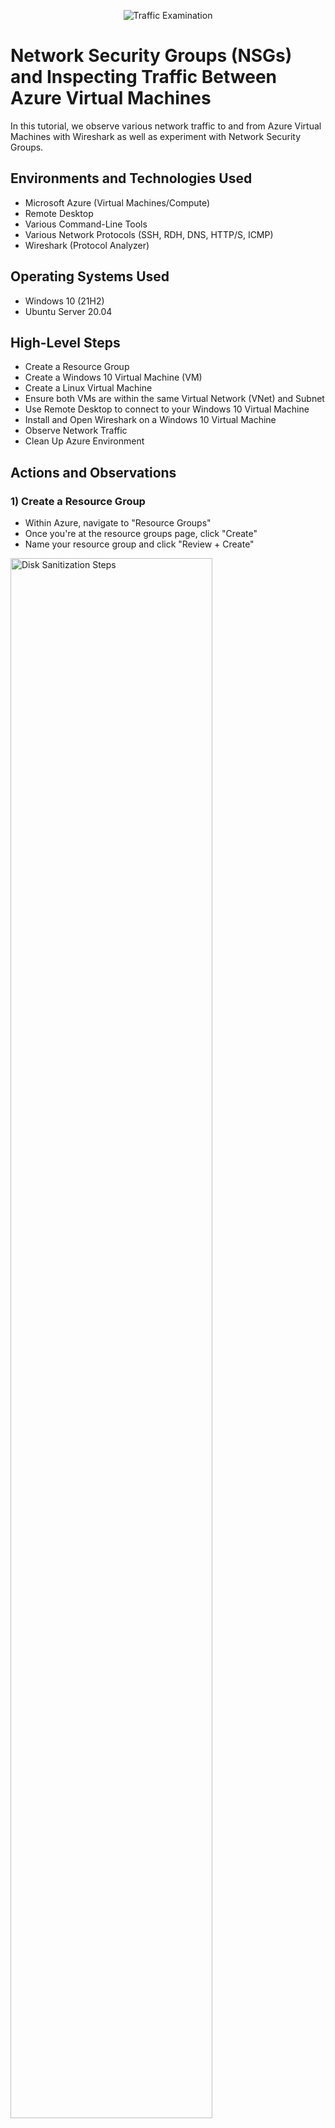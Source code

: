 <p align="center">
<img src="https://i.imgur.com/Ua7udoS.png" alt="Traffic Examination"/>
</p>

<h1>Network Security Groups (NSGs) and Inspecting Traffic Between Azure Virtual Machines</h1>
In this tutorial, we observe various network traffic to and from Azure Virtual Machines with Wireshark as well as experiment with Network Security Groups. <br />


<h2>Environments and Technologies Used</h2>

- Microsoft Azure (Virtual Machines/Compute)
- Remote Desktop
- Various Command-Line Tools
- Various Network Protocols (SSH, RDH, DNS, HTTP/S, ICMP)
- Wireshark (Protocol Analyzer)

<h2>Operating Systems Used </h2>

- Windows 10 (21H2)
- Ubuntu Server 20.04

<h2>High-Level Steps</h2>

- Create a Resource Group
- Create a Windows 10 Virtual Machine (VM)
- Create a Linux Virtual Machine
- Ensure both VMs are within the same Virtual Network (VNet) and Subnet
- Use Remote Desktop to connect to your Windows 10 Virtual Machine
- Install and Open Wireshark on a Windows 10 Virtual Machine
- Observe Network Traffic
- Clean Up Azure Environment

<h2>Actions and Observations</h2>

<h3>1) Create a Resource Group</h3>
<p>
  
- Within Azure, navigate to "Resource Groups"
- Once you're at the resource groups page, click "Create"
- Name your resource group and click "Review + Create"
</p>
<p>
<img src="https://i.imgur.com/tFssktD.png" height="80%" width="80%" alt="Disk Sanitization Steps"/>
</p>
<br />

<h3>2) Create a Windows 10 Virtual Machine</h3>
<p>
  
- Within Azure, navigate to "Virtual Machines"
- Once you're at the virtual machines page, click "Create" -> "Azure virtual machine"
- Under "Resource group", select the resource group that you previously created (for this tutorial, "RG-Network-Activities")
- Name your virtual machine (for this tutorial, we will name it "windows-vm")
</p>
<p>
<img src="https://i.imgur.com/Xh8PM7l.png" height="80%" width="80%" alt="Disk Sanitization Steps"/>
</p>
<p>
  
- Under image, select "Windows 10 Pro"
</p>
<p>
<img src="https://i.imgur.com/nPNCsuo.png" height="80%" width="80%" alt="Disk Sanitization Steps"/>
</p>
<p>
  
- Under "Size", select anything with 2 vcpus
- Create a username and password
- Once that's done, make sure "Licensing" is checked, then click "Review + Create"
</p>
<p>
<img src="https://i.imgur.com/wdWBKWS.png" height="80%" width="80%" alt="Disk Sanitization Steps"/>
</p>
<br />



<h3>3) Create a Linux Virtual Machine</h3>
<p>
  
- Within Azure, navigate to "Virtual Machines"
- Once you're at the virtual machines page, click "Create" -> "Azure virtual machine"
- Under "Resource group", select the same resource group used in the previous step
- Name your virtual machine (for this tutorial, we will name it "linux-vm")
- Under image, select "Ubuntu Server 22.04 LTS" or "Ubuntu Server 24.04 LTS"
</p>
<p>
<img src="https://i.imgur.com/DxRcczj.png" height="80%" width="80%" alt="Disk Sanitization Steps"/>
</p>
<p>
  
- Like the previous step, under "Size" select anything with 2 vcpus
- Create a username and password
</p>
<p>
<img src="https://i.imgur.com/oJmMEuq.png" height="80%" width="80%" alt="Disk Sanitization Steps"/>
</p>
<p>

- At the bottom of the page, click "Next: Disks" then "Next: Networking" to navigate to the "Networking" tab
- Select the virtual network you created when setting up the Windows 10 Virtual Machine (for this tutorial: Lab2-Vnet)
- Click "Review + Create"
</p>
<p>
<img src="https://i.imgur.com/RXDhfxi.png" height="80%" width="80%" alt="Disk Sanitization Steps"/>
</p>
<br />

<h3>4) Ensure both VMs are within the same Virtual Network (VNet) and Subnet</h3>
<p>

- Navigate to Virtual Machines
- Click on your Windows virtual machine and check the name of the virtual network/subnet
- Click on your Linux virtual machine and ensure that the virtual network/subnet is the same as your Windows virtual machine
</p>
<p>
<img src="https://i.imgur.com/dWUwyEu.png" height="80%" width="80%" alt="Disk Sanitization Steps"/>
</p>
<p>
<img src="https://i.imgur.com/MrvPL8O.png" height="80%" width="80%" alt="Disk Sanitization Steps"/>
</p>
